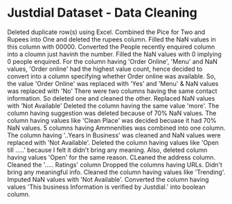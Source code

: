 # Justdial Dataset - Data Cleaning

Deleted duplicate row(s) using Excel.
Combined the Pice for Two and Rupees into One and deleted the rupees column. Filled the NaN values in this column with 00000.
Converted the People recently enquired column into a cloumn just havinh the number. Filled the NaN values with 0 implying 0 people enquired.
For the column having 'Order Online', 'Menu' and NaN values, 'Order online' had the highest value count, hence decided to convert into a column specifying whether Order online was available. So, the value 'Order Online' was replaced with 'Yes' and 'Menu' & NaN values was replaced with 'No'
There were two columns having the same contact information. So deleted one and cleaned the other. Replaced NaN values with 'Not Available'
Deleted the column having the same value 'more'.
The column having suggestion was deleted because of 70% NaN values.
The column having values like 'Clean Place' was decided becuase it had 70% NaN values.
5 columns having Ammnenities was combined into one column.
The column having '..Years in Business' was cleaned and NaN values were replaced with 'Not Available'.
Deleted the column having values like 'Open till .....' because I felt it didn't bring any meaning. Also, deleted column having values 'Open' for the same reason.
CLeaned the address column.
Cleaned the '..... Ratings' column
Dropped the columns having URLs. Didn't bring any meaningful info.
Cleaned the column having values like 'Trending'. Imputed NaN values with 'Not Available'.
Converted the column having values 'This business Information is verified by Justdial.' into boolean column.
